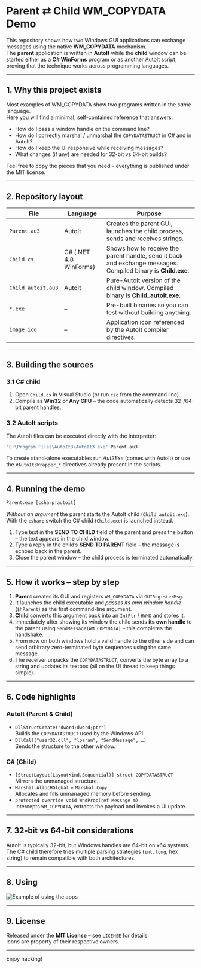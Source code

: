 # Parent ⇄ Child WM_COPYDATA Demo

This repository shows how two Windows GUI applications can exchange messages using the native **WM_COPYDATA** mechanism.  
The **parent** application is written in **AutoIt** while the **child** window can be started either as a **C# WinForms** program or as another AutoIt script, proving that the technique works across programming languages.

---

## 1. Why this project exists

Most examples of WM_COPYDATA show two programs written in the *same* language.  
Here you will find a minimal, self-contained reference that answers:

* How do I pass a window handle on the command line?
* How do I correctly marshal / unmarshal the `COPYDATASTRUCT` in C# and in AutoIt?
* How do I keep the UI responsive while receiving messages?
* What changes (if any) are needed for 32-bit vs 64-bit builds?

Feel free to copy the pieces that you need – everything is published under the MIT license.

---

## 2. Repository layout

| File | Language | Purpose |
|------|----------|---------|
| `Parent.au3` | AutoIt | Creates the parent GUI, launches the child process, sends and receives strings. |
| `Child.cs` | C# (.NET 4.8 WinForms) | Shows how to receive the parent handle, send it back and exchange messages. Compiled binary is **Child.exe**. |
| `Child_autoit.au3` | AutoIt | Pure-AutoIt version of the child window. Compiled binary is **Child_autoit.exe**. |
| `*.exe` | – | Pre-built binaries so you can test without building anything. |
| `image.ico` | – | Application icon referenced by the AutoIt compiler directives. |

---

## 3. Building the sources

### 3.1 C# child

1. Open `Child.cs` in Visual Studio (or run `csc` from the command line).  
2. Compile as **Win32** *or* **Any CPU** – the code automatically detects 32-/64-bit parent handles.

### 3.2 AutoIt scripts

The AutoIt files can be executed directly with the interpreter:

```bash
"C:\Program Files\AutoIt3\AutoIt3.exe" Parent.au3
```

To create stand-alone executables run *Aut2Exe* (comes with AutoIt) or use the `#AutoIt3Wrapper_*` directives already present in the scripts.

---

## 4. Running the demo

```bash
Parent.exe [csharp|autoit]
```

*Without an argument* the parent starts the AutoIt child (`Child_autoit.exe`).  
With the `csharp` switch the C# child (`Child.exe`) is launched instead.

1. Type text in the **SEND TO CHILD** field of the parent and press the button – the text appears in the child window.
2. Type a reply in the child’s **SEND TO PARENT** field – the message is echoed back in the parent.
3. Close the parent window – the child process is terminated automatically.

---

## 5. How it works – step by step

1. **Parent** creates its GUI and registers `WM_COPYDATA` via `GUIRegisterMsg`.
2. It launches the child executable and *passes its own window handle* (`$hParent`) as the first command-line argument.
3. **Child** converts this argument back into an `IntPtr` / `HWND` and stores it.
4. Immediately after showing its window the child sends **its own handle** to the parent using `SendMessage(WM_COPYDATA)` – this completes the handshake.
5. From now on both windows hold a valid handle to the other side and can send arbitrary zero-terminated byte sequences using the same message.
6. The receiver unpacks the `COPYDATASTRUCT`, converts the byte array to a string and updates its textbox (all on the UI thread to keep things simple).

---

## 6. Code highlights

### AutoIt (Parent & Child)
* `DllStructCreate("dword;dword;ptr")`  
  Builds the `COPYDATASTRUCT` used by the Windows API.
* `DllCall("user32.dll", "lparam", "SendMessage", …)`  
  Sends the structure to the other window.

### C# (Child)
* `[StructLayout(LayoutKind.Sequential)] struct COPYDATASTRUCT`  
  Mirrors the unmanaged structure.
* `Marshal.AllocHGlobal` + `Marshal.Copy`  
  Allocates and fills unmanaged memory before sending.
* `protected override void WndProc(ref Message m)`  
  Intercepts `WM_COPYDATA`, extracts the payload and invokes a UI update.

---

## 7. 32-bit vs 64-bit considerations

AutoIt is typically 32-bit, but Windows handles are 64-bit on x64 systems.  
The C# child therefore tries multiple parsing strategies (`int`, `long`, hex string) to remain compatible with both architectures.

---

## 8. Using

![Example of using the apps](https://i.imgur.com/OCNiiUG.png)

---

## 9. License

Released under the **MIT License** – see `LICENSE` for details.  
Icons are property of their respective owners.

---

Enjoy hacking!
